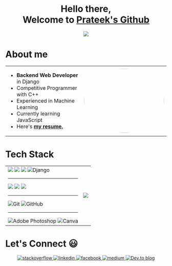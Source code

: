 <div align="center">
<!--   <img src="https://media.giphy.com/media/L1R1tvI9svkIWwpVYr/giphy.gif" align="center"/> -->
  <h1> Hello there,<br>Welcome to <a  href="https://github.com/friskycodeur">Prateek's Github </a> </h1>
   <a href="https://twitter.com/moodyarrow"> <img src=https://img.shields.io/twitter/follow/moodyarrow? /> </a>  
</div>
<h1> About me </h1>
<table border="0" table cellspacing="0" cellpadding="0" >
 <tr>
    <td>
        <ul>
          <li> <strong>Backend Web Developer</strong> in Django </li>
          <li> Competitive Programmer with C++ </li>
          <li> Experienced in Machine Learning </li>
          <li> Currently learning JavaScript </li>
          <li> Here's <strong>  <a href="https://drive.google.com/file/d/1RA2JFcaoaj9R3Tu5WJbfZb7IQ_GweUKY/view?usp=sharing" target="_blank"> my resume.  </a></strong> </li>
        </ul></b>
    </td>
    <td> 

   <img src='https://image.myanimelist.net/ui/5LYzTBVoS196gvYvw3zjwBlFwbSWa-ZYTVw-694ANEc' style= "border-radius: 50%;" width='250' height='200' />
    <!-- <img src="https://github-readme-stats.vercel.app/api?username=friskycodeur&show_icons=true&theme=light" /> -->
    </td>
 </tr>
</table>

<h1> Tech Stack </h1>
<table border="0" table cellspacing="0" cellpadding="0">
  <tr>
      <td>
  <img src=https://img.shields.io/badge/HTML-239120?style=for-the-badge&logo=html5&logoColor=white />
  <img src=https://img.shields.io/badge/CSS3-1572B6?style=for-the-badge&logo=css3&logoColor=white />
  <!-- <img src=https://img.shields.io/badge/Tailwind_CSS-38B2AC?style=for-the-badge&logo=tailwind-css&logoColor=white /> -->
  <img src=https://img.shields.io/badge/JavaScript-F7DF1E?style=for-the-badge&logo=javascript&logoColor=black />
  <img alt="Django" src="https://img.shields.io/badge/django%20-%23092E20.svg?&style=for-the-badge&logo=django&logoColor=white"/>
<!--   <img src=https://img.shields.io/badge/MySQL-00000F?style=for-the-badge&logo=mysql&logoColor=white /> -->
  <hr>
  <img src=https://img.shields.io/badge/C-00599C?style=for-the-badge&logo=c&logoColor=white />
  <img src=https://img.shields.io/badge/C%2B%2B-00599C?style=for-the-badge&logo=c%2B%2B&logoColor=white />
  <!-- <img src=https://img.shields.io/badge/Go-00ADD8?style=for-the-badge&logo=go&logoColor=white /> -->
  <img src=https://img.shields.io/badge/Python-14354C?style=for-the-badge&logo=python&logoColor=white />
  <hr>
  
  <img alt="Git" src="https://img.shields.io/badge/git%20-%23F05033.svg?&style=for-the-badge&logo=git&logoColor=white"/>
<img alt="GitHub" src="https://img.shields.io/badge/github%20-%23121011.svg?&style=for-the-badge&logo=github&logoColor=white"/>
  <!-- <img src=https://img.shields.io/badge/Netlify-00C7B7?style=for-the-badge&logo=netlify&logoColor=white />
  <img src=https://img.shields.io/badge/Heroku-430098?style=for-the-badge&logo=heroku&logoColor=white /> -->
  <!-- <img src=https://img.shields.io/badge/Microsoft_Azure-0089D6?style=for-the-badge&logo=microsoft-azure&logoColor=white />
  <img src=https://img.shields.io/badge/Amazon_AWS-232F3E?style=for-the-badge&logo=amazon-aws&logoColor=white /> -->
  <hr>
  <img alt="Adobe Photoshop" src="https://img.shields.io/badge/adobe%20photoshop%20-%2331A8FF.svg?&style=for-the-badge&logo=adobe%20photoshop&logoColor=white"/>
  <img alt="Canva" src="https://img.shields.io/badge/Canva%20-%2300C4CC.svg?&style=for-the-badge&logo=Canva&logoColor=white"/>
    </td>
    <td>
  <img src=https://github-readme-stats.vercel.app/api/top-langs/?username=friskycodeur&theme=blue-green />
    </td>
   </tr>
  </table>

  <!-- Connect with me -->

  <h1> Let's Connect 😃</h1>
<div>
<div align="center">
<a href="https://stackoverflow.com/users/14524669" target="_blank">
<img src=https://img.shields.io/badge/stackoverflow-%23F28032.svg?&style=for-the-badge&logo=stackoverflow&logoColor=white alt=stackoverflow style="margin-bottom: 5px;" />
</a>
<a href="https://linkedin.com/in/friskycodeur" target="_blank">
<img src=https://img.shields.io/badge/linkedin-%231E77B5.svg?&style=for-the-badge&logo=linkedin&logoColor=white alt=linkedin style="margin-bottom: 5px;" />
</a>
<a href="https://www.facebook.com/2310prateek/" target="_blank">
<img src=https://img.shields.io/badge/facebook-%232E87FB.svg?&style=for-the-badge&logo=facebook&logoColor=white alt=facebook style="margin-bottom: 5px;" />
</a>
<a href="https://medium.com/@friskycodeur" target="_blank">
<img src=https://img.shields.io/badge/medium-%23292929.svg?&style=for-the-badge&logo=medium&logoColor=white alt=medium style="margin-bottom: 5px;" />
</a>  
<a href="https://dev.to/friskycodeur" target="_blank">
<img alt="Dev.to blog" src=https://img.shields.io/badge/dev.to-0A0A0A?style=for-the-badge&logo=dev.to&logoColor=white alt=medium style="margin-bottom: 5px;"/ >
</a> 
</div>
